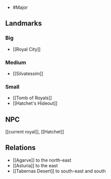 - #Major
## Landmarks
### Big
- [[Royal City]]
### Medium
- [[Silvatessim]]
### Small
- [[Tomb of Royals]]
- [[Hatchet's Hideout]]
## NPC
[[current royal]], [[Hatchet]]
## Relations
- [[Agarve]] to the north-east
- [[Asturia]] to the east
- [[Tabernas Desert]] to south-east and south